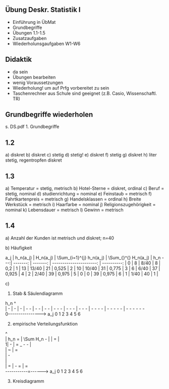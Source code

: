 ## Übung Deskr. Statistik I

* Einführung in ÜbMat
* Grundbegriffe
* Übungen 1.1-1.5
* Zusatzaufgaben
* Wiederholunsgaufgaben W1-W6

## Didaktik

* da sein
* Übungen bearbeiten
* wenig Voraussetzungen
* Wiederholung! um auf Prfg vorbereitet zu sein
* Taschenrechner aus Schule sind geeignet (z.B. Casio, Wissenschaftl. TR)

## Grundbegriffe wiederholen

s. DS.pdf 1. Grundbegriffe

## 1.2

a) diskret
b) diskret
c) stetig
d) stetig!
e) diskret
f) stetig
g) diskret
h) liter stetig, regentropfen diskret

## 1.3

a) Temperatur = stetig, metrisch
b) Hotel-Sterne = diskret, ordinal
c) Beruf = stetig, nominal
d) studienrichtung = nominal
e) Feinstaub = metrisch
f) Fahrtkartenpreis = metrisch
g) Handelsklassen = ordinal
h) Breite Werkstück = metrisch
i) Haarfarbe = nominal
j) Religionszugehörigkeit = nominal
k) Lebensdauer = metrisch
l) Gewinn = metrisch

## 1.4

a) Anzahl der Kunden ist metrisch und diskret; n=40

b) Häufigkeit

a_j | h_n(a_j) | H_n(a_j) | \Sum_{i=1}^{j} h_n(a_j) | \Sum_{}^{} H_n(a_j) | h_n 
---:| -------: | -------: | ----------------------: | ----------: |
 0  |  8       |  8/40    |  8                      | 0,2         | 
 1  | 13       | 13/40    | 21                      | 0,525       | 
 2  | 10       |  10/40   | 31                      | 0,775       |
 3  |  6       |  6/40    | 37                      | 0,925       |
 4  |  2       |  2/40    | 39                      | 0,975       |
 5  |  0       |  0       | 39                      | 0,975       |
 6  |  1       |  1/40    | 40                      | 1           |

c) 

1. Stab & Säulendiagramm

h_n
^  
|   -
|   -
|   -
|   - -
|   - -
|   - -
| - - -
| - - -
| - - -
| - - - -
| - - - - -
| - - - - -   -  
0----------------> a_j
  0 1 2 3 4 5 6
  
2. empirische Verteilungsfunktion


 ^  
 | h_n =
 | \Sum H_n -
 |
 |   =
 |    
1|             -
 |     = _ - -
 |      
 |     ~ 
 | =     
 |   -  
 |      
 |       =
 | -       =
 |             =  
 \-----------=------> a_j
   0 1 2 3 4 5 6

3. Kreisdiagramm

